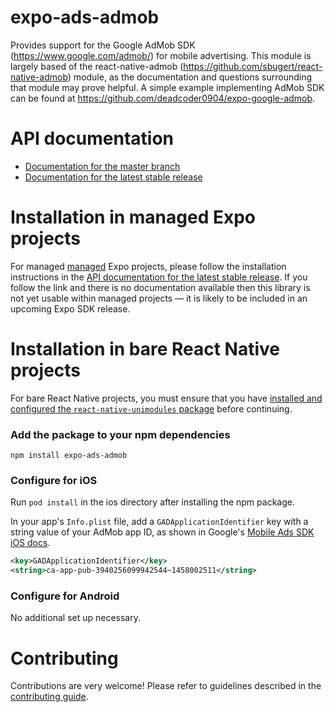 # expo-ads-admob

Provides support for the Google AdMob SDK (https://www.google.com/admob/) for mobile advertising. This module is largely based of the react-native-admob (https://github.com/sbugert/react-native-admob) module, as the documentation and questions surrounding that module may prove helpful. A simple example implementing AdMob SDK can be found at https://github.com/deadcoder0904/expo-google-admob.

# API documentation

- [Documentation for the master branch](https://github.com/expo/expo/blob/master/docs/pages/versions/unversioned/sdk/admob.md)
- [Documentation for the latest stable release](https://docs.expo.io/versions/latest/sdk/admob/)

# Installation in managed Expo projects

For managed [managed](https://docs.expo.io/versions/latest/introduction/managed-vs-bare/) Expo projects, please follow the installation instructions in the [API documentation for the latest stable release](#api-documentation). If you follow the link and there is no documentation available then this library is not yet usable within managed projects &mdash; it is likely to be included in an upcoming Expo SDK release.

# Installation in bare React Native projects

For bare React Native projects, you must ensure that you have [installed and configured the `react-native-unimodules` package](https://github.com/unimodules/react-native-unimodules) before continuing.

### Add the package to your npm dependencies

```
npm install expo-ads-admob
```

### Configure for iOS

Run `pod install` in the ios directory after installing the npm package.

In your app's `Info.plist` file, add a `GADApplicationIdentifier` key with a string value of your AdMob app ID, as shown in Google's [Mobile Ads SDK iOS docs](https://developers.google.com/admob/ios/quick-start#update_your_infoplist).
```xml
<key>GADApplicationIdentifier</key>
<string>ca-app-pub-3940256099942544~1458002511</string>
```

### Configure for Android

No additional set up necessary.

# Contributing

Contributions are very welcome! Please refer to guidelines described in the [contributing guide]( https://github.com/expo/expo#contributing).
